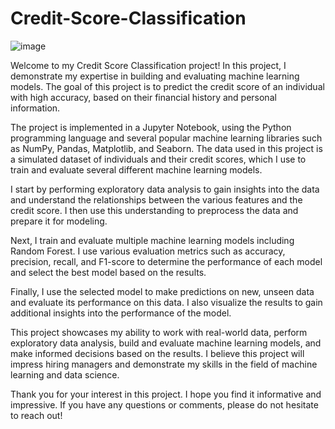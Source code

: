 # Credit-Score-Classification
![image](https://github.com/user-attachments/assets/28b503c0-d1e9-4dd9-bad3-b1c6624d368d)

Welcome to my Credit Score Classification project! In this project, I demonstrate my expertise in building and evaluating machine learning models. The goal of this project is to predict the credit score of an individual with high accuracy, based on their financial history and personal information.

The project is implemented in a Jupyter Notebook, using the Python programming language and several popular machine learning libraries such as NumPy, Pandas, Matplotlib, and Seaborn. The data used in this project is a simulated dataset of individuals and their credit scores, which I use to train and evaluate several different machine learning models.

I start by performing exploratory data analysis to gain insights into the data and understand the relationships between the various features and the credit score. I then use this understanding to preprocess the data and prepare it for modeling.

Next, I train and evaluate multiple machine learning models including Random Forest. I use various evaluation metrics such as accuracy, precision, recall, and F1-score to determine the performance of each model and select the best model based on the results.

Finally, I use the selected model to make predictions on new, unseen data and evaluate its performance on this data. I also visualize the results to gain additional insights into the performance of the model.

This project showcases my ability to work with real-world data, perform exploratory data analysis, build and evaluate machine learning models, and make informed decisions based on the results. I believe this project will impress hiring managers and demonstrate my skills in the field of machine learning and data science.

Thank you for your interest in this project. I hope you find it informative and impressive. If you have any questions or comments, please do not hesitate to reach out!
